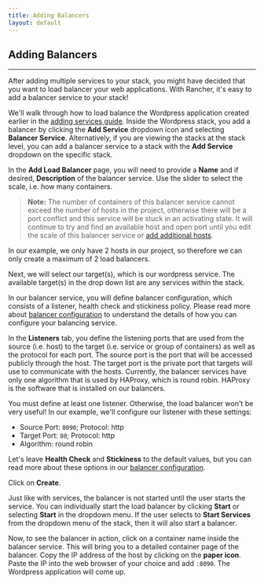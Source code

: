 ```yaml
---
title: Adding Balancers
layout: default
---
```


## Adding Balancers
---

After adding multiple services to your stack, you might have decided that you want to load balancer your web applications. With Rancher, it's easy to add a balancer service to your stack! 

We'll walk through how to load balance the Wordpress application created earlier in the [adding services guide]({{site.baseurl}}/docs/rancher-ui/applications/stacks/adding-services/). Inside the Wordpress stack, you add a balancer by clicking the **Add Service** dropdown icon and selecting **Balancer Service**. Alternatively, if you are viewing the stacks at the stack level, you can add a balancer service to a stack with the **Add Service** dropdown on the specific stack. 

In the **Add Load Balancer** page, you will need to provide a **Name** and if desired, **Description** of the balancer service. Use the slider to select the scale, i.e. how many containers. 

> **Note:** The number of containers of this balancer service cannot exceed the number of hosts in the project, otherwise there will be a port conflict and this service will be stuck in an activating state. It will continue to try and find an available host and open port until you edit the scale of this balancer service or [add additional hosts]({{site.baseurl}}/docs/rancher-ui/infrastructure/hosts/). 

In our example, we only have 2 hosts in our project, so therefore we can only create a maximum of 2 load balancers.

Next, we will select our target(s), which is our wordpress service. The available target(s) in the drop down list are any services within the stack.

In our balancer service, you will define balancer configuration, which consists of a listener, health check and stickiness policy. Please read more about [balancer configuration]({{site.baseurl}}/docs/rancher-ui/infrastructure/balancer-configs/) to understand the details of how you can configure your balancing service.

In the **Listeners** tab, you define the listening ports that are used from the source (i.e. host) to  the target (i.e. service or group of containers) as well as the protocol for each port. The source port is the port that will be accessed publicly through the host. The target port is the private port that targets will use to communicate with the hosts. Currently, the balancer services have only one algorithm that is used by HAProxy, which is round robin. HAProxy is the software that is installed on our balancers.

You must define at least one listener. Otherwise, the load balancer won't be very useful! In our example, we'll configure our listener with these settings:

* Source Port: `8090`; Protocol: http
* Target Port: `80`; Protocol: http
* Algorithm: round robin

Let's leave **Health Check** and **Stickiness** to the default values, but you can read more about these options in our [balancer configuration]({{site.baseurl}}/docs/rancher-ui/infrastructure/balancer-configs/).

Click on **Create**. 

Just like with services, the balancer is not started until the user starts the service. You can individually start the load balancer by clicking **Start** or selecting **Start** in the dropdown menu. If the user selects to **Start Services** from the dropdown menu of the stack, then it will also start a balancer.

Now, to see the balancer in action, click on a container name inside the balancer service. This will bring you to a detailed container page of the balancer. Copy the IP address of the host by clicking on the **paper icon**. Paste the IP into the web browser of your choice and add `:8090`. The Wordpress application will come up.

